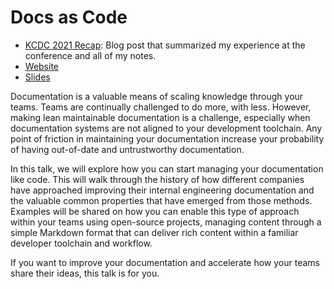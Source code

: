 # Docs as Code


* [KCDC 2021 Recap](/post/kcdc-2021-recap): Blog post that summarized my experience at the conference and all of my notes.
* [Website](https://cchesser.github.io/docs-as-code/)
* [Slides](https://cchesser.github.io/docs-as-code/slides/)

Documentation is a valuable means of scaling knowledge through your teams. Teams are continually challenged to do more, with less. However, making lean maintainable documentation is a challenge, especially when documentation systems are not aligned to your development toolchain. Any point of friction in maintaining your documentation increase your probability of having out-of-date and untrustworthy documentation.

In this talk, we will explore how you can start managing your documentation like code. This will walk through the history of how different companies have approached improving their internal engineering documentation and the valuable common properties that have emerged from those methods. Examples will be shared on how you can enable this type of approach within your teams using open-source projects, managing content through a simple Markdown format that can deliver rich content within a familiar developer toolchain and workflow.

If you want to improve your documentation and accelerate how your teams share their ideas, this talk is for you.

